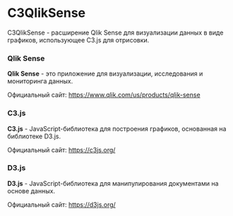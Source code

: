 # C3QlikSense

C3QlikSense - расширение Qlik Sense для визуализации данных в виде графиков, использующее C3.js для отрисовки.

### Qlik Sense
**Qlik Sense** - это приложение для визуализации, исследования и мониторинга данных.

Официальный сайт: https://www.qlik.com/us/products/qlik-sense

### C3.js
**C3.js** - JavaScript-библиотека для построения графиков, основанная на библиотеке D3.js.

Официальный сайт: https://c3js.org/

### D3.js
**D3.js** - JavaScript-библиотека для манипулирования документами на основе данных.

Официальный сайт: https://d3js.org/

